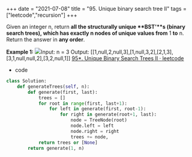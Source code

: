 +++
date = "2021-07-08"
title = "95. Unique binary search tree II"
tags = ["leetcode","recursion"]
+++

Given an integer n, return __all the structurally unique **BST'**s (binary search trees), which has exactly __n__ nodes of unique values from__ 1 __to__ n. Return the answer in **any order**.
 
**Example 1:**
![](https://assets.leetcode.com/uploads/2021/01/18/uniquebstn3.jpg)Input: n = 3 Output: [[1,null,2,null,3],[1,null,3,2],[2,1,3],[3,1,null,null,2],[3,2,null,1]]
[95*. Unique Binary Search Trees II · leetcode](https://leetcode.wang/leetCode-95-Unique-Binary-Search-TreesII.html#%E8%A7%A3%E6%B3%95%E5%9B%9B-%E5%8A%A8%E6%80%81%E8%A7%84%E5%88%92-2)

- code
```py
class Solution:
    def generateTrees(self, n):
        def generate(first, last):
            trees = []
            for root in range(first, last+1):
                for left in generate(first, root-1):
                    for right in generate(root+1, last):
                        node = TreeNode(root)
                        node.left = left
                        node.right = right
                        trees += node,
            return trees or [None]
        return generate(1, n)

```
